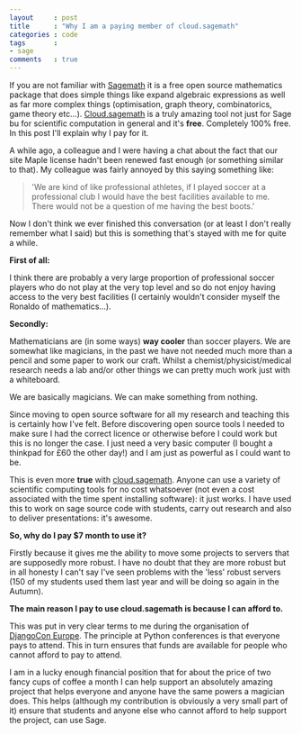 ```yaml
---
layout     : post
title      : "Why I am a paying member of cloud.sagemath"
categories : code
tags       :
- sage
comments   : true
---
```


If you are not familiar with [Sagemath](http://www.sagemath.org/) it is a free
open source mathematics package that does simple things like expand algebraic
expressions as well as far more complex things (optimisation, graph theory,
combinatorics, game theory etc...). [Cloud.sagemath](https://cloud.sagemath.com)
is a truly amazing tool not just for Sage bu for scientific computation in
general and it's **free**. Completely 100% free. In this post I'll explain why I
pay for it.

A while ago, a colleague and I were having a chat about the fact that our site
Maple license hadn't been renewed fast enough (or something similar to that). My
colleague was fairly annoyed by this saying something like:

> 'We are kind of like professional athletes, if I played soccer at a
> professional club I would have the best facilities available to me. There
> would not be a question of me having the best boots.'

Now I don't think we ever finished this conversation (or at least I don't really
remember what I said) but this is something that's stayed with me for quite a
while.

**First of all:**

I think there are probably a very large proportion of professional soccer
players who do not play at the very top level and so do not enjoy having access
to the very best facilities (I certainly wouldn't consider myself the Ronaldo of
mathematics...).

**Secondly:**

Mathematicians are (in some ways) **way cooler** than soccer players. We are
somewhat like magicians, in the past we have not needed much more than a pencil
and some paper to work our craft. Whilst a chemist/physicist/medical research
needs a lab and/or other things we can pretty much work just with a whiteboard.

We are basically magicians. We can make something from nothing.

Since moving to open source software for all my research and teaching this is
certainly how I've felt. Before discovering open source tools I needed to make
sure I had the correct licence or otherwise before I could work but this is no
longer the case. I just need a very basic computer (I bought a thinkpad for £60
the other day!) and I am just as powerful as I could want to be.

This is even more **true** with [cloud.sagemath](https://cloud.sagemath.com).
Anyone can use a variety of scientific computing tools for no cost whatsoever
(not even a cost associated with the time spent installing software): it just
works. I have used this to work on sage source code with students, carry out
research and also to deliver presentations: it's awesome.

**So, why do I pay $7 month to use it?**

Firstly because it gives me the ability to move some projects to servers that
are supposedly more robust. I have no doubt that they are more robust but in all
honesty I can't say I've seen problems with the 'less' robust servers (150 of my
students used them last year and will be doing so again in the Autumn).

**The main reason I pay to use cloud.sagemath is because I can afford to.**

This was put in very clear terms to me during the organisation of [DjangoCon
Europe](http://2015.djangocon.eu/). The principle at Python conferences is that
everyone pays to attend. This in turn ensures that funds are available for
people who cannot afford to pay to attend.

I am in a lucky enough financial position that for about the price of two fancy
cups of coffee a month I can help support an absolutely amazing project that
helps everyone and anyone have the same powers a magician does. This helps
(although my contribution is obviously a very small part of it) ensure that
students and anyone else who cannot afford to help support the project, can use
Sage.
